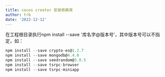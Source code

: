 ```yaml
---
title: cocos creator 安装依赖库
author: trb
date: '2022-12-12'
---
```


在工程根目录执行npm install --save '库名字@版本号'，其中版本号可以不指定，如：
```js
npm install --save crypto-es@1.2.7
npm install --save mongodb@4.4.0
npm install --save seedrandom@3.0.5
npm install --save tsrpc-browser
npm install --save tsrpc-miniapp
```
